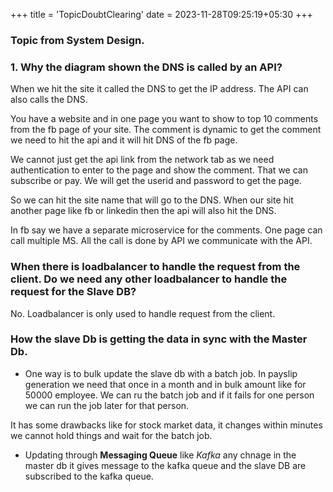 +++
title = 'TopicDoubtClearing'
date = 2023-11-28T09:25:19+05:30
+++


### Topic from System Design.

### 1. Why the diagram shown the DNS is called by an API?
When we hit the site it called the DNS to get the IP address. The API can also calls the DNS.

You have a website and in one page you want to show to top 10 comments from the fb page of your site. The comment is dynamic to get the comment we need to hit the api and it will hit DNS of the fb page.

We cannot just get the api link from the network tab as we need authentication to enter to the page and show the comment. That we can subscribe or pay. We will get the userid and password to get the page.

So we can hit the site name that will go to the DNS. When our site hit another page like fb or linkedin then the api will also hit the DNS.

In fb say we have a separate microservice for the comments. One page can call multiple MS. All the call is done by API we communicate with the API.

### When there is loadbalancer to handle the request from the client. Do we need any other loadbalancer to handle the request for the Slave DB?

No. Loadbalancer is only used to handle request from the client.

### How the slave Db is getting the data in sync with the Master Db.
* One way is to bulk update the slave db with a batch job. In payslip generation we need that once in a month and in bulk amount like for 50000 employee. We can ru the batch job and if it fails for one person we can run the job later for that person.

It has some drawbacks like for stock market data, it changes within minutes we cannot hold things and wait for the batch job.

* Updating through **Messaging Queue** like *Kafka* any chnage in the master db it gives message to the kafka queue and the slave DB are subscribed to the kafka queue.